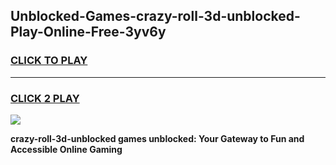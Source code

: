 
## Unblocked-Games-crazy-roll-3d-unblocked-Play-Online-Free-3yv6y
<h3>
<a href="https://premium76.site?title=crazy-roll-3d-unblocked&ref=26A">CLICK TO PLAY</a></h3>
<hr>

<h3>
<a href="https://premium76.site?title=crazy-roll-3d-unblocked&ref=26A">CLICK 2 PLAY</a>
  
</h3>

<a href="https://premium76.site?title=crazy-roll-3d-unblocked&ref=26A"><img src="https://clearcache.store/games.png"></a>


**crazy-roll-3d-unblocked games unblocked: Your Gateway to Fun and Accessible Online Gaming**
